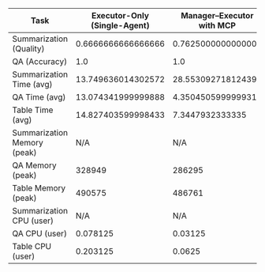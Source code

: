 | Task | Executor-Only (Single-Agent) | Manager–Executor with MCP | Relative Improvement |
|---|---|---|---|
| Summarization (Quality) | 0.6666666666666666 | 0.7625000000000001 | 14.4% |
| QA (Accuracy) | 1.0 | 1.0 | 0.0% |
| Summarization Time (avg) | 13.749636014302572 | 28.55309271812439 | 107.7% |
| QA Time (avg) | 13.074341999999888 | 4.350450599999931 | -66.7% |
| Table Time (avg) | 14.827403599998433 | 7.3447932333335 | -50.5% |
| Summarization Memory (peak) | N/A | N/A | N/A |
| QA Memory (peak) | 328949 | 286295 | -13.0% |
| Table Memory (peak) | 490575 | 486761 | -0.8% |
| Summarization CPU (user) | N/A | N/A | N/A |
| QA CPU (user) | 0.078125 | 0.03125 | -60.0% |
| Table CPU (user) | 0.203125 | 0.0625 | -69.2% |